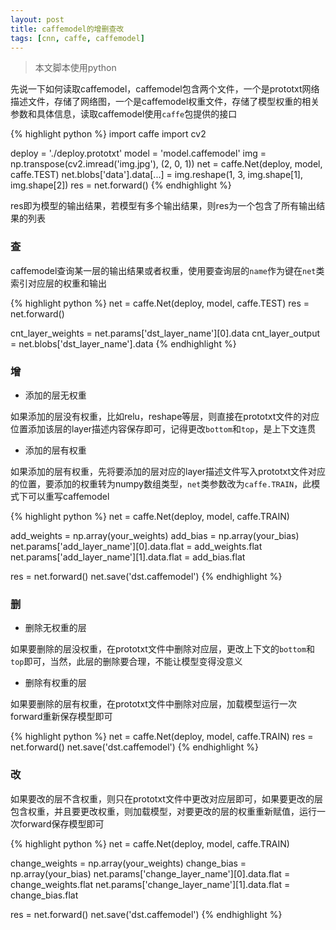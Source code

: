 ```yaml
---
layout: post
title: caffemodel的增删查改
tags: [cnn, caffe, caffemodel]
---
```


> 本文脚本使用python

先说一下如何读取caffemodel，caffemodel包含两个文件，一个是prototxt网络描述文件，存储了网络图，一个是caffemodel权重文件，存储了模型权重的相关参数和具体信息，读取caffemodel使用`caffe`包提供的接口

{% highlight python %}
import caffe
import cv2

deploy = './deploy.prototxt'
model = 'model.caffemodel'
img = np.transpose(cv2.imread('img.jpg'), (2, 0, 1))
net = caffe.Net(deploy, model, caffe.TEST)
net.blobs['data'].data[...] = img.reshape(1, 3, img.shape[1], img.shape[2])
res = net.forward()
{% endhighlight %}

res即为模型的输出结果，若模型有多个输出结果，则res为一个包含了所有输出结果的列表

### 查

caffemodel查询某一层的输出结果或者权重，使用要查询层的`name`作为键在`net`类索引对应层的权重和输出

{% highlight python %}
net = caffe.Net(deploy, model, caffe.TEST)
res = net.forward()

cnt_layer_weights = net.params['dst_layer_name'][0].data
cnt_layer_output = net.blobs['dst_layer_name'].data
{% endhighlight %}

### 增

- 添加的层无权重

如果添加的层没有权重，比如relu，reshape等层，则直接在prototxt文件的对应位置添加该层的layer描述内容保存即可，记得更改`bottom`和`top`，是上下文连贯

- 添加的层有权重

如果添加的层有权重，先将要添加的层对应的layer描述文件写入prototxt文件对应的位置，要添加的权重转为numpy数组类型，`net`类参数改为`caffe.TRAIN`，此模式下可以重写caffemodel

{% highlight python %}
net = caffe.Net(deploy, model, caffe.TRAIN)

add_weights = np.array(your_weights)
add_bias = np.array(your_bias)
net.params['add_layer_name'][0].data.flat = add_weights.flat
net.params['add_layer_name'][1].data.flat = add_bias.flat

res = net.forward()
net.save('dst.caffemodel')
{% endhighlight %}

### 删

- 删除无权重的层

如果要删除的层没权重，在prototxt文件中删除对应层，更改上下文的`bottom`和`top`即可，当然，此层的删除要合理，不能让模型变得没意义

- 删除有权重的层

如果要删除的层有权重，在prototxt文件中删除对应层，加载模型运行一次forward重新保存模型即可

{% highlight python %}
net = caffe.Net(deploy, model, caffe.TRAIN)
res = net.forward()
net.save('dst.caffemodel')
{% endhighlight %}

### 改

如果要改的层不含权重，则只在prototxt文件中更改对应层即可，如果要更改的层包含权重，并且要更改权重，则加载模型，对要更改的层的权重重新赋值，运行一次forward保存模型即可

{% highlight python %}
net = caffe.Net(deploy, model, caffe.TRAIN)

change_weights = np.array(your_weights)
change_bias = np.array(your_bias)
net.params['change_layer_name'][0].data.flat = change_weights.flat
net.params['change_layer_name'][1].data.flat = change_bias.flat

res = net.forward()
net.save('dst.caffemodel')
{% endhighlight %}

